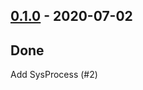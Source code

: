 ## [0.1.0](https://github.com/Kevin-Lee/just-sysprocess/issues?utf8=%E2%9C%93&q=is%3Aissue+is%3Aclosed+milestone%3A%22milestone1%22) - 2020-07-02

## Done
Add SysProcess (#2)
